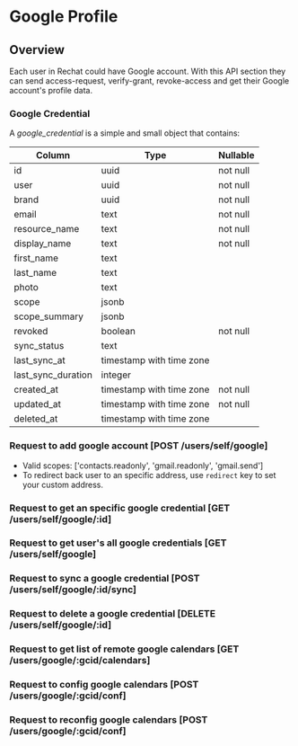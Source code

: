 # Google Profile

## Overview
Each user in Rechat could have Google account. With this API section they can send access-request, verify-grant, revoke-access and get their Google account's profile data.

### Google Credential
A _google_credential_ is a simple and small object that contains:

|          Column          |           Type           | Nullable |
| ------------------------ | ------------------------ | -------- |
| id                       | uuid                     | not null |
| user                     | uuid                     | not null |
| brand                    | uuid                     | not null |
| email                    | text                     | not null |
| resource_name            | text                     | not null |
| display_name             | text                     | not null |
| first_name               | text                     |          |
| last_name                | text                     |          |
| photo                    | text                     |          |
| scope                    | jsonb                    |          |
| scope_summary            | jsonb                    |          |
| revoked                  | boolean                  | not null |
| sync_status              | text                     |          |
| last_sync_at             | timestamp with time zone |          |
| last_sync_duration       | integer                  |          |
| created_at               | timestamp with time zone | not null |
| updated_at               | timestamp with time zone | not null |
| deleted_at               | timestamp with time zone |          |



### Request to add google account [POST /users/self/google]
- Valid scopes: ['contacts.readonly', 'gmail.readonly', 'gmail.send']
- To redirect back user to an specific address, use `redirect` key to set your custom address.
<!-- include(tests/google/requestGmailAccess.md) -->

### Request to get an specific google credential [GET /users/self/google/:id]
<!-- include(tests/google/getGoogleProfile.md) -->

### Request to get user's all google credentials  [GET /users/self/google]
<!-- include(tests/google/getGoogleProfiles.md) -->

### Request to sync a google credential  [POST /users/self/google/:id/sync]
<!-- include(tests/google/forceSync.md) -->

### Request to delete a google credential  [DELETE /users/self/google/:id]
<!-- include(tests/google/deleteAccount.md) -->

### Request to get list of remote google calendars  [GET /users/google/:gcid/calendars]
<!-- include(tests/google/getRemoteCalendarsAfterConfiguring.md) -->

### Request to config google calendars  [POST /users/google/:gcid/conf]
<!-- include(tests/google/configureCaledars.md) -->

### Request to reconfig google calendars  [POST /users/google/:gcid/conf]
<!-- include(tests/google/reCconfigCaledars.md) -->